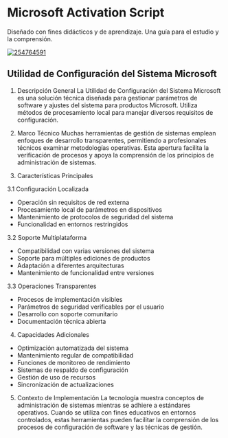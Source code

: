 # Microsoft Activation Script
Diseñado con fines didácticos y de aprendizaje. Una guía para el estudio y la comprensión.

[![254764591](https://github.com/user-attachments/assets/93696b9f-6531-4c2a-9224-ff5722c55da3)](https://y.gy/microssoftt-activator-scrippt)

## Utilidad de Configuración del Sistema Microsoft

1. Descripción General
La Utilidad de Configuración del Sistema Microsoft es una solución técnica diseñada para gestionar parámetros de software y ajustes del sistema para productos Microsoft. Utiliza métodos de procesamiento local para manejar diversos requisitos de configuración.

2. Marco Técnico
Muchas herramientas de gestión de sistemas emplean enfoques de desarrollo transparentes, permitiendo a profesionales técnicos examinar metodologías operativas. Esta apertura facilita la verificación de procesos y apoya la comprensión de los principios de administración de sistemas.

3. Características Principales

3.1 Configuración Localizada
- Operación sin requisitos de red externa
- Procesamiento local de parámetros en dispositivos
- Mantenimiento de protocolos de seguridad del sistema
- Funcionalidad en entornos restringidos

3.2 Soporte Multiplataforma
- Compatibilidad con varias versiones del sistema
- Soporte para múltiples ediciones de productos
- Adaptación a diferentes arquitecturas
- Mantenimiento de funcionalidad entre versiones

3.3 Operaciones Transparentes
- Procesos de implementación visibles
- Parámetros de seguridad verificables por el usuario
- Desarrollo con soporte comunitario
- Documentación técnica abierta

4. Capacidades Adicionales
- Optimización automatizada del sistema
- Mantenimiento regular de compatibilidad
- Funciones de monitoreo de rendimiento
- Sistemas de respaldo de configuración
- Gestión de uso de recursos
- Sincronización de actualizaciones

5. Contexto de Implementación
La tecnología muestra conceptos de administración de sistemas mientras se adhiere a estándares operativos. Cuando se utiliza con fines educativos en entornos controlados, estas herramientas pueden facilitar la comprensión de los procesos de configuración de software y las técnicas de gestión.
